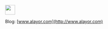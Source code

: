 <img src="http://www.alayor.com/favicon.ico" width="32px" height="32px" />

Blog: [www.alayor.com](http://www.alayor.com)
